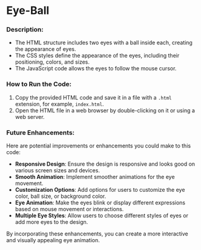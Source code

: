 # Eye-Ball

### Description:
- The HTML structure includes two eyes with a ball inside each, creating the appearance of eyes.
- The CSS styles define the appearance of the eyes, including their positioning, colors, and sizes.
- The JavaScript code allows the eyes to follow the mouse cursor.

### How to Run the Code:
1. Copy the provided HTML code and save it in a file with a `.html` extension, for example, `index.html`.
2. Open the HTML file in a web browser by double-clicking on it or using a web server.

### Future Enhancements:
Here are potential improvements or enhancements you could make to this code:
- **Responsive Design**: Ensure the design is responsive and looks good on various screen sizes and devices.
- **Smooth Animation**: Implement smoother animations for the eye movement.
- **Customization Options**: Add options for users to customize the eye color, ball size, or background color.
- **Eye Animation**: Make the eyes blink or display different expressions based on mouse movement or interactions.
- **Multiple Eye Styles**: Allow users to choose different styles of eyes or add more eyes to the design.

By incorporating these enhancements, you can create a more interactive and visually appealing eye animation.

